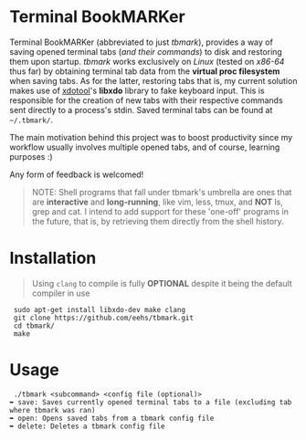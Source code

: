 Terminal BookMARKer
===================
Terminal BookMARKer (abbreviated to just *tbmark*), provides a way of saving opened terminal tabs (*and their commands*) to disk and restoring them upon startup. *tbmark* works exclusively on *Linux* (tested on *x86-64* thus far) by obtaining terminal tab data from the **virtual proc filesystem** when saving tabs. As for the latter, restoring tabs that is, my current solution makes use of [xdotool](https://github.com/jordansissel/xdotool)'s **libxdo** library to fake keyboard input. This is responsible for the creation of new tabs with their respective commands sent directly to a process's stdin. Saved terminal tabs can be found at `~/.tbmark/`.

The main motivation behind this project was to boost productivity since my workflow usually involves multiple opened tabs, and of course, learning purposes :)

Any form of feedback is welcomed!

> NOTE: Shell programs that fall under tbmark's umbrella are ones that are **interactive** and **long-running**, like vim, less, tmux, and **NOT** ls, grep and cat. I intend to add support for these 'one-off' programs in the future, that is, by retrieving them directly from the shell history.

Installation
============
> Using `clang` to compile is fully **OPTIONAL** despite it being the default compiler in use
```
 sudo apt-get install libxdo-dev make clang
 git clone https://github.com/eehs/tbmark.git
 cd tbmark/
 make
```

Usage
=====
```
 ./tbmark <subcommand> <config file (optional)>
➥ save: Saves currently opened terminal tabs to a file (excluding tab where tbmark was ran)
➥ open: Opens saved tabs from a tbmark config file
➥ delete: Deletes a tbmark config file
```
